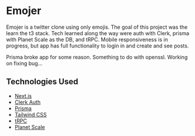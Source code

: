 # Emojer

Emojer is a twitter clone using only emojis. The goal of this project was the learn the t3 stack. Tech learned along the way were auth with Clerk, prisma with Planet Scale as the DB, and tRPC. Mobile responsiveness is in progress, but app has full functionality to login in and create and see posts.

Prisma broke app for some reason. Something to do with openssl. Working on fixing bug...

## Technologies Used

- [Next.js](https://nextjs.org)
- [Clerk Auth](https://clerk.com/)
- [Prisma](https://prisma.io)
- [Tailwind CSS](https://tailwindcss.com)
- [tRPC](https://trpc.io)
- [Planet Scale](https://planetscale.com/)
